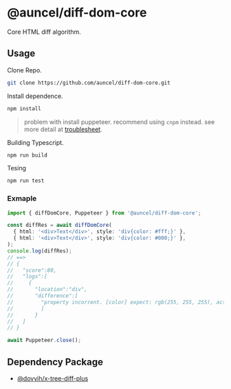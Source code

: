 # @auncel/diff-dom-core

Core HTML diff algorithm.

## Usage

Clone Repo.

```sh
git clone https://github.com/auncel/diff-dom-core.git
```

Install dependence.

```sh
npm install
```

> problem with install puppeteer. recommend using `cnpm` instead. see more detail at [troublesheet](./docs/troublesheet.md).

Building Typescript.

```sh
npm run build
```

Tesing

```sh
npm run test
```

### Exmaple

```ts
import { diffDomCore, Puppeteer } from '@auncel/diff-dom-core';

const diffRes = await diffDomCore(
  { html: '<div>Text</div>', style: 'div{color: #fff;}' },
  { html: '<div>Text</div>', style: 'div{color: #000;}' },
);
console.log(diffRes);
// ==>
// {
//   "score":80,
//   "logs":[
//     {
//       "location":"div",
//       "difference":[
//         "property incorrent. [color] expect: rgb(255, 255, 255), actual: rgb(0, 0, 0)"
//         ]
//       }
//   ]
// }

await Puppeteer.close();
```

## Dependency Package

+ [@dovyih/x-tree-diff-plus](https://github.com/yidafu/x-tree-diff-plus)
